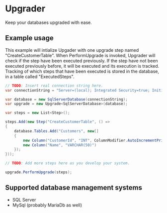 # Upgrader
Keep your databases upgraded with ease.

## Example usage
This example will intialize Upgader with one upgrade step named "CreateCustomerTable". When PerformUpgrade is invoked, Upgrader will check if the step have been executed previously. If the step have not been executed previously before, it will be executed and its execution is tracked. Tracking of which steps that have been executed is stored in the database, in a table called "ExecutedSteps".

```csharp
// TODO: Insert real connection string here.
var connectionString = "Server=(local); Integrated Security=true; Initial Catalog=Acme";

var database = new SqlServerDatabase(connectionString); 
var upgrade = new Upgrade<SqlServerDatabase>(database);

var steps = new List<Step>();

steps.Add(new Step("CreateCustomerTable", () => 
{
    database.Tables.Add("Customers", new[]
    {
        new Column("CustomerId", "INT", ColumnModifier.AutoIncrementPrimaryKey), 
        new Column("Name", "VARCHAR(50)")
    });                            
}));

// TODO: Add more steps here as you develop your system.

upgrade.PerformUpgrade(steps);
```

## Supported database management systems
- SQL Server
- MySql (probably MariaDb as well)
